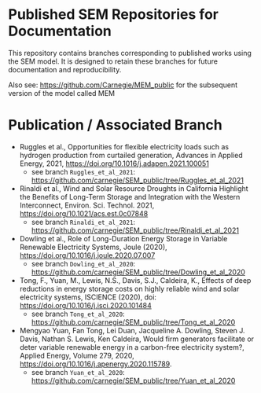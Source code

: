# Published SEM Repositories for Documentation

This repository contains branches corresponding to published works using the SEM model. It is designed to retain these branches for future documentation and reproducibility.

Also see: https://github.com/Carnegie/MEM_public for the subsequent version of the model called MEM

# Publication / Associated Branch

 * Ruggles et al., Opportunities for flexible electricity loads such as hydrogen production from curtailed generation, Advances in Applied Energy, 2021, https://doi.org/10.1016/j.adapen.2021.100051
   * see branch `Ruggles_et_al_2021`: https://github.com/carnegie/SEM_public/tree/Ruggles_et_al_2021
 * Rinaldi et al., Wind and Solar Resource Droughts in California Highlight the Benefits of Long-Term Storage and Integration with the Western Interconnect, Environ. Sci. Technol. 2021, https://doi.org/10.1021/acs.est.0c07848
   * see branch `Rinaldi_et_al_2021`: https://github.com/carnegie/SEM_public/tree/Rinaldi_et_al_2021
 * Dowling et al., Role of Long-Duration Energy Storage in Variable Renewable Electricity Systems, Joule (2020), https://doi.org/10.1016/j.joule.2020.07.007
   * see branch `Dowling_et_al_2020`: https://github.com/carnegie/SEM_public/tree/Dowling_et_al_2020
 * Tong, F., Yuan, M., Lewis, N.S., Davis, S.J., Caldeira, K., Effects of deep reductions in energy storage costs on highly reliable wind and solar electricity systems, ISCIENCE (2020), doi: https://doi.org/10.1016/j.isci.2020.101484 
   * see branch `Tong_et_al_2020`: https://github.com/carnegie/SEM_public/tree/Tong_et_al_2020
 * Mengyao Yuan, Fan Tong, Lei Duan, Jacqueline A. Dowling, Steven J. Davis, Nathan S. Lewis, Ken Caldeira, Would firm generators facilitate or deter variable renewable energy in a carbon-free electricity system?, Applied Energy, Volume 279, 2020, https://doi.org/10.1016/j.apenergy.2020.115789.
   * see branch `Yuan_et_al_2020`: https://github.com/carnegie/SEM_public/tree/Yuan_et_al_2020

